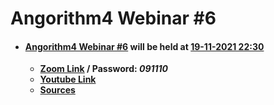 # Angorithm4 Webinar #6
 * #### [Angorithm4 Webinar #6]() will be held at [19-11-2021 22:30](https://www.timeanddate.com/worldclock/fixedtime.html?msg=Angorithm4+Webinar+%235&iso=20211119T2230&p1=102&ah=1)
    * **[Zoom Link](https://hkmu.zoom.us/j/91041116918?pwd=cHZaNGJYbzJWNW14bWNKT3FQbkFCQT09#success) / Password: _091110_**
    * **[Youtube Link](https://youtu.be/8bfQnAenqGY)**
    * **[Sources](https://github.com/Angorithm4/Webinar/tree/main/2021-11-26)**

